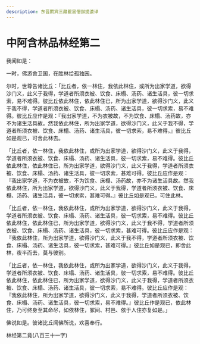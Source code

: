 ```yaml
---
description: 东晋罽宾三藏瞿昙僧伽提婆译
---
```


# 中阿含林品林经第二

我闻如是：

一时，佛游舍卫国，在胜林给孤独园。

尔时，世尊告诸比丘：「比丘者，依一林住，我依此林住，或所为出家学道，欲得沙门义，此义于我得，学道者所须衣被、饮食、床榻、汤药、诸生活具，彼一切求索，易不难得。彼比丘依此林住，依此林住已，所为出家学道，欲得沙门义，此义于我不得，学道者所须衣被、饮食、床榻、汤药、诸生活具，彼一切求索，易不难得。彼比丘应作是观：『我出家学道，不为衣被故，不为饮食、床榻、汤药故，亦不为诸生活具故。然我依此林住，所为出家学道，欲得沙门义，此义于我不得，学道者所须衣被、饮食、床榻、汤药、诸生活具，彼一切求索，易不难得。』彼比丘如是观已，可舍此林去。

「比丘者，依一林住，我依此林住，或所为出家学道，欲得沙门义，此义于我得，学道者所须衣被、饮食、床榻、汤药、诸生活具，彼一切求索，易不难得。彼比丘依此林住，依此林住已，所为出家学道，欲得沙门义，此义于我得，学道者所须衣被、饮食、床榻、汤药、诸生活具，彼一切求索，甚难可得。彼比丘应作是观：『我出家学道，不为衣被故，不为饮食、床榻、汤药故，亦不为诸生活具故。然我依此林住，所为出家学道，欲得沙门义，此义于我得，学道者所须衣被、饮食、床榻、汤药、诸生活具，彼一切求索，甚难可得。』彼比丘如是观已，可住此林。

「比丘者，依一林住，我依此林住，或所为出家学道，欲得沙门义，此义于我得，学道者所须衣被、饮食、床榻、汤药、诸生活具，彼一切求索，易不难得。彼比丘依此林住，依此林住已，所为出家学道，欲得沙门义，此义于我不得，学道者所须衣被、饮食、床榻、汤药、诸生活具，彼一切求索，甚难可得。彼比丘应作是观：『我依此林住，所为出家学道，欲得沙门义，此义于我不得，学道者所须衣被、饮食、床榻、汤药、诸生活具，彼一切求索，甚难可得。』彼比丘如是观已，即舍此林，夜半而去，莫与彼别。

「比丘者，依一林住，我依此林住，或所为出家学道，欲得沙门义，此义于我得，学道者所须衣被、饮食、床榻、汤药、诸生活具，彼一切求索，易不难得。彼比丘依此林住，依此林住已，所为出家学道，欲得沙门义，此义于我得，学道者所须衣被、饮食、床榻、汤药、诸生活具，彼一切求索，易不难得。彼比丘应作是观：『我依此林住，所为出家学道，欲得沙门义，此义于我得，学道者所须衣被、饮食、床榻、汤药、诸生活具，彼一切求索，易不难得。』彼比丘作是观已，依此林住，乃可终身至其命尽，如依林住，冢间、村邑、依于人住亦复如是。」

佛说如是。彼诸比丘闻佛所说，欢喜奉行。

林经第二竟(八百三十一字)
